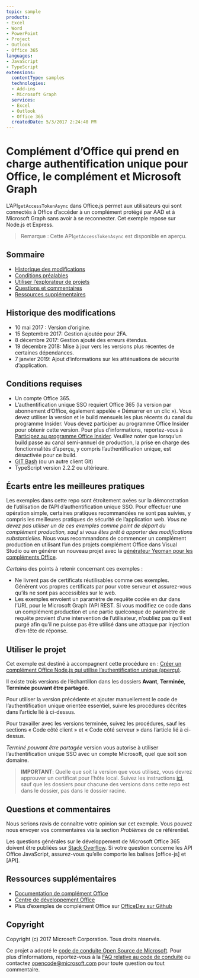 ```yaml
---
topic: sample
products:
- Excel
- Word
- PowerPoint
- Project
- Outlook
- Office 365
languages:
- JavaScript
- TypeScript
extensions:
  contentType: samples
  technologies:
  - Add-ins
  - Microsoft Graph
  services:
  - Excel
  - Outlook
  - Office 365
  createdDate: 5/3/2017 2:24:40 PM
---
```

# <a name="office-add-in-that-supports-single-sign-on-to-office-the-add-in-and-microsoft-graph"></a>Complément d’Office qui prend en charge authentification unique pour Office, le complément et Microsoft Graph

L’API`getAccessTokenAsync` dans Office.js permet aux utilisateurs qui sont connectés à Office d’accéder à un complément protégé par AAD et à Microsoft Graph sans avoir à se reconnecter. Cet exemple repose sur Node.js et Express. 

 > Remarque : Cette API`getAccessTokenAsync` est disponible en aperçu.

## <a name="table-of-contents"></a>Sommaire
* [Historique des modifications](#change-history)
* [Conditions préalables](#prerequisites)
* [Utiliser l’explorateur de projets](#to-use-the-project)
* [Questions et commentaires](#questions-and-comments)
* [Ressources supplémentaires](#additional-resources)

## <a name="change-history"></a>Historique des modifications

* 10 mai 2017 : Version d’origine.
* 15 Septembre 2017: Gestion ajoutée pour 2FA.
* 8 décembre 2017: Gestion ajouté des erreurs étendus.
* 19 décembre 2018: Mise à jour vers les versions plus récentes de certaines dépendances.
* 7 janvier 2019: Ajout d’informations sur les atténuations de sécurité d’application.

## <a name="prerequisites"></a>Conditions requises

* Un compte Office 365.
* L’authentification unique SSO requiert Office 365 (la version par abonnement d’Office, également appelée « Démarrer en un clic »). Vous devez utiliser la version et le build mensuels les plus récents du canal du programme Insider. Vous devez participer au programme Office Insider pour obtenir cette version. Pour plus d’informations, reportez-vous à [Participez au programme Office Insider](https://products.office.com/office-insider?tab=tab-1). Veuillez noter que lorsqu’un build passe au canal semi-annuel de production, la prise en charge des fonctionnalités d’aperçu, y compris l’authentification unique, est désactivée pour ce build.
* [GIT Bash](https://git-scm.com/downloads) (ou un autre client Git)
* TypeScript version 2.2.2 ou ultérieure.

## <a name="deviations-from-best-practices"></a>Écarts entre les meilleures pratiques

Les exemples dans cette repo sont étroitement axées sur la démonstration de l’utilisation de l’API d’authentification unique SSO. Pour effectuer une opération simple, certaines pratiques recommandées ne sont pas suivies, y compris les meilleures pratiques de sécurité de l’application web. *Vous ne devez pas utiliser un de ces exemples comme point de départ du complément production, sauf si vous êtes prêt à apporter des modifications substantielles.* Nous vous recommandons de commencer un complément production en utilisant l’un des projets complément Office dans Visual Studio ou en générer un nouveau projet avec la [générateur Yeoman pour les compléments Office](https://github.com/OfficeDev/generator-office).

_Certains_ des points à retenir concernant ces exemples :

* Ne livrent pas de certificats réutilisables comme ces exemples. Génèrent vos propres certificats par pour votre serveur et assurez-vous qu’ils ne sont pas accessibles sur le web.
* Les exemples envoient un paramètre de requête codée en dur dans l’URL pour le Microsoft Graph l’API REST. Si vous modifiez ce code dans un complément production et une partie quelconque de paramètre de requête provient d’une intervention de l’utilisateur, n’oubliez pas qu’il est purgé afin qu’il ne puisse pas être utilisé dans une attaque par injection d’en-tête de réponse.

## <a name="to-use-the-project"></a>Utiliser le projet

Cet exemple est destiné à accompagnent cette procédure en : [Créer un complément Office Node.js qui utilise l’authentification unique (aperçu)](https://dev.office.com/docs/add-ins/develop/create-sso-office-add-ins-nodejs).

Il existe trois versions de l’échantillon dans les dossiers **Avant**, **Terminée**, **Terminée pouvant être partagée**.

Pour utiliser la version précédente et ajouter manuellement le code de l’authentification unique orientée essentiel, suivre les procédures décrites dans l’article lié à ci-dessus.

Pour travailler avec les versions terminée, suivez les procédures, sauf les sections « Code côté client » et « Code côté serveur » dans l’article lié à ci-dessus.

_Terminé pouvant être partagée_ version vous autorise à utiliser l’authentification unique SSO avec un compte Microsoft, quel que soit son domaine.

> **IMPORTANT**: Quelle que soit la version que vous utilisez, vous devrez approuver un certificat pour l’hôte local. Suivez les instructions [ici](https://github.com/OfficeDev/generator-office/blob/master/src/docs/ssl.md), sauf que les dossiers pour chacune des versions dans cette repo est dans le  dossier, pas dans le dossier racine.

## <a name="questions-and-comments"></a>Questions et commentaires

Nous serions ravis de connaître votre opinion sur cet exemple. Vous pouvez nous envoyer vos commentaires via la section *Problèmes* de ce référentiel.

Les questions générales sur le développement de Microsoft Office 365 doivent être publiées sur [Stack Overflow](http://stackoverflow.com/questions/tagged/office-js+API). Si votre question concerne les API Office JavaScript, assurez-vous qu’elle comporte les balises [office-js] et [API].

## <a name="additional-resources"></a>Ressources supplémentaires

* [Documentation de complément Office](https://msdn.microsoft.com/fr-fr/library/office/jj220060.aspx)
* [Centre de développement Office](http://dev.office.com/)
* Plus d’exemples de complément Office sur [OfficeDev sur Github](https://github.com/officedev)

## <a name="copyright"></a>Copyright

Copyright (c) 2017 Microsoft Corporation. Tous droits réservés.

Ce projet a adopté le [code de conduite Open Source de Microsoft](https://opensource.microsoft.com/codeofconduct/). Pour plus d’informations, reportez-vous à la [FAQ relative au code de conduite](https://opensource.microsoft.com/codeofconduct/faq/) ou contactez [opencode@microsoft.com](mailto:opencode@microsoft.com) pour toute question ou tout commentaire.
